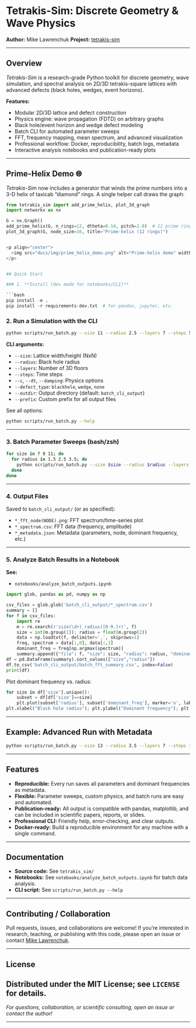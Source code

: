 # Tetrakis-Sim: Discrete Geometry & Wave Physics

**Author:** Mike Lawrenchuk
**Project:** [tetrakis-sim](https://github.com/MikeLawrenchuk/tetrakis-sim)

---

## Overview

*Tetrakis-Sim* is a research-grade Python toolkit for discrete geometry, wave simulation, and spectral analysis on 2D/3D tetrakis-square lattices with advanced defects (black holes, wedges, event horizons).

**Features:**

* Modular 2D/3D lattice and defect construction
* Physics engine: wave propagation (FDTD) on arbitrary graphs
* Black hole/event horizon and wedge defect modeling
* Batch CLI for automated parameter sweeps
* FFT, frequency mapping, mean spectrum, and advanced visualization
* Professional workflow: Docker, reproducibility, batch logs, metadata
* Interactive analysis notebooks and publication-ready plots

---

## Prime-Helix Demo 🌐

*Tetrakis-Sim* now includes a generator that winds the prime numbers into a
3-D helix of taxicab “diamond” rings.  A single helper call draws the graph:

```python
from tetrakis_sim import add_prime_helix, plot_3d_graph
import networkx as nx

G = nx.Graph()
add_prime_helix(G, n_rings=12, dtheta=0.14, pitch=2.0)  # 12 prime rings
plot_3d_graph(G, node_size=16, title="Prime-helix (12 rings)")


<p align="center">
  <img src="docs/img/prime_helix_demo.png" alt="Prime-helix demo" width="400">
</p>


## Quick Start

### 1. **Install (dev mode for notebooks/CLI)**

```bash
pip install -e .
pip install -r requirements-dev.txt  # for pandas, jupyter, etc.
```

### 2. **Run a Simulation with the CLI**

```bash
python scripts/run_batch.py --size 11 --radius 2.5 --layers 7 --steps 50
```

**CLI arguments:**

* `--size`: Lattice width/height (NxN)
* `--radius`: Black hole radius
* `--layers`: Number of 3D floors
* `--steps`: Time steps
* `--c`, `--dt`, `--damping`: Physics options
* `--defect_type`: `blackhole`, `wedge`, `none`
* `--outdir`: Output directory (default: `batch_cli_output`)
* `--prefix`: Custom prefix for all output files

See all options:

```bash
python scripts/run_batch.py --help
```

---

### 3. **Batch Parameter Sweeps (bash/zsh)**

```bash
for size in 7 9 11; do
  for radius in 1.5 2.5 3.5; do
    python scripts/run_batch.py --size $size --radius $radius --layers 5 --steps 40
  done
done
```

---

### 4. **Output Files**

Saved to `batch_cli_output/` (or as specified):

* `*_fft_node(NODE).png`: FFT spectrum/time-series plot
* `*_spectrum.csv`: FFT data (frequency, amplitude)
* `*_metadata.json`: Metadata (parameters, node, dominant frequency, etc.)

---

### 5. **Analyze Batch Results in a Notebook**

**See:**

* `notebooks/analyze_batch_outputs.ipynb`

```python
import glob, pandas as pd, numpy as np

csv_files = glob.glob('batch_cli_output/*_spectrum.csv')
summary = []
for f in csv_files:
    import re
    m = re.search(r'size(\d+)_radius([0-9.]+)', f)
    size = int(m.group(1)); radius = float(m.group(2))
    data = np.loadtxt(f, delimiter=',', skiprows=1)
    freq, spectrum = data[:,0], data[:,1]
    dominant_freq = freq[np.argmax(spectrum)]
    summary.append({"file": f, "size": size, "radius": radius, "dominant_freq": dominant_freq})
df = pd.DataFrame(summary).sort_values(["size","radius"])
df.to_csv('batch_cli_output/batch_fft_summary.csv', index=False)
print(df)
```

Plot dominant frequency vs. radius:

```python
for size in df['size'].unique():
    subset = df[df['size']==size]
    plt.plot(subset['radius'], subset['dominant_freq'], marker='o', label=f"size={size}")
plt.xlabel("Black hole radius"); plt.ylabel("Dominant frequency"); plt.legend(); plt.show()
```

---

## Example: Advanced Run with Metadata

```bash
python scripts/run_batch.py --size 13 --radius 3.5 --layers 7 --steps 100 --c 1.5 --dt 0.15 --damping 0.02 --prefix "my_experiment"
```

---

## Features

* **Reproducible:** Every run saves all parameters and dominant frequencies as metadata.
* **Flexible:** Parameter sweeps, custom physics, and batch runs are easy and automated.
* **Publication-ready:** All output is compatible with pandas, matplotlib, and can be included in scientific papers, reports, or slides.
* **Professional CLI:** Friendly help, error-checking, and clear outputs.
* **Docker-ready:** Build a reproducible environment for any machine with a single command.

---

## Documentation

* **Source code:** See `tetrakis_sim/`
* **Notebooks:** See `notebooks/analyze_batch_outputs.ipynb` for batch data analysis.
* **CLI script:** See `scripts/run_batch.py --help`

---

## Contributing / Collaboration

Pull requests, issues, and collaborations are welcome!
If you’re interested in research, teaching, or publishing with this code, please open an issue or contact [Mike Lawrenchuk](mailto:your-email@example.com).

---

## License

Distributed under the MIT License; see `LICENSE` for details.
---

*For questions, collaboration, or scientific consulting, open an issue or contact the author!*

---
